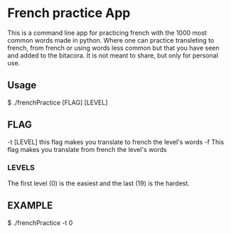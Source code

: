 # French practice App

This is a command line app for practicing french with
the 1000 most common words made in python. Where one
can practice transleting to french, from french or using
words less common but that you have seen and added
to the bitacora. It is not meant to share, but only
for personal use.

## Usage

$ ./frenchPractice [FLAG] [LEVEL]

## FLAG

-t [LEVEL] this flag makes you translate to french the level's words
-f This flag makes you translate from french the level's words

### LEVELS

The first level (0) is the easiest and the last (19)
is the hardest.

## EXAMPLE

$ ./frenchPractice -t 0

